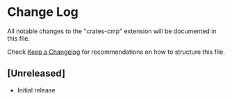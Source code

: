 # Change Log

All notable changes to the "crates-cmp" extension will be documented in this file.

Check [Keep a Changelog](http://keepachangelog.com/) for recommendations on how to structure this file.

## [Unreleased]

- Initial release
